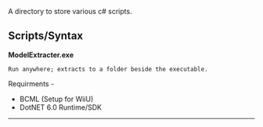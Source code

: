 A directory to store various c# scripts.

## Scripts/Syntax

**ModelExtracter.exe**

```
Run anywhere; extracts to a folder beside the executable.
```

Requirments -
- BCML (Setup for WiiU)
- DotNET 6.0 Runtime/SDK

---
